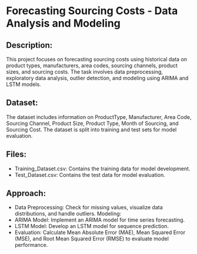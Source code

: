 # Forecasting Sourcing Costs - Data Analysis and Modeling

## Description:
This project focuses on forecasting sourcing costs using historical data on product types, manufacturers, area codes, sourcing channels, product sizes, and sourcing costs. The task involves data preprocessing, exploratory data analysis, outlier detection, and modeling using ARIMA and LSTM models.

## Dataset:
The dataset includes information on ProductType, Manufacturer, Area Code, Sourcing Channel, Product Size, Product Type, Month of Sourcing, and Sourcing Cost. The dataset is split into training and test sets for model evaluation.

## Files:
* Training_Dataset.csv: Contains the training data for model development.
* Test_Dataset.csv: Contains the test data for model evaluation.

## Approach:
* Data Preprocessing: Check for missing values, visualize data distributions, and handle outliers.
Modeling:
* ARIMA Model: Implement an ARIMA model for time series forecasting.
* LSTM Model: Develop an LSTM model for sequence prediction.
* Evaluation: Calculate Mean Absolute Error (MAE), Mean Squared Error (MSE), and Root Mean Squared Error (RMSE) to evaluate model performance.

